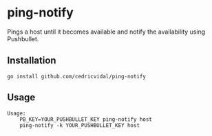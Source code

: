 # ping-notify

Pings a host until it becomes available and notify the availability using Pushbullet.

## Installation

```
go install github.com/cedricvidal/ping-notify
```

## Usage

```
Usage:
	PB_KEY=YOUR_PUSHBULLET_KEY ping-notify host
	ping-notify -k YOUR_PUSHBULLET_KEY host
```
